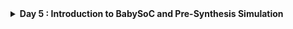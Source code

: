 <details>
  <Summary><strong> Day 5 : Introduction to BabySoC and Pre-Synthesis Simulation</strong></summary>

## 📚 Contents
- [Introduction](#introduction)
- [What is BabySoC?](#what-is-babysoc)
- [Problem Statement](#problem-statement)
- [What is an SoC?](#what-is-an-soc)
- [What is RVMYTH?](#what-is-rvmyth)
- [What is a PLL?](#what-is-a-pll)
- [What is a DAC?](#what-is-a-dac)
- [Project Directory Structure](#project-directory-structure)
- [Setup the project directory](#setup-the-project-directory)
- [TLV to Verilog Conversion for RVMYTH](#tlv-to-verilog-conversion-for-rvmyth)
- [Simulation](#simulation)
  - [Pre-Synthesis Simulation](#pre-synthesis-simulation)
  - [Viewing Waveform in GTKWave](#viewing-waveform-in-gtkwave)
  - [Viewing DAC output in analog mode](#viewing-dac-output-in-analog-mode)

# Introduction
- VSDBabySoC is a small yet powerful RISCV-based SoC.
- The main purpose of designing such a small SoC is to test three open-source IP cores together for the first time and calibrate the analog part of it.
- VSDBabySoC contains one RVMYTH microprocessor, an 8x-PLL to generate a stable clock, and a 10-bit DAC to communicate with other analog devices.

## What is BabySoC?
- BabySoC is a lightweight, educational SoC that brings together three critical IPs in a unified design:
  - RVMYTH: A basic yet functional RISC-V CPU.
  - PLL: A Phase-Locked Loop that multiplies the clock frequency by 8× for internal system use.
  - DAC: A Digital-to-Analog Converter that enables communication with analog systems and external hardware.
- The system is designed to validate these IPs when integrated and provide a platform for observing digital-to-analog behavior in a controlled environment.

  ![Alt Text](images/BabySoC_block.png)

### Problem Statement
This project delves into designing a compact, open-source System on Chip (SoC) based on RVMYTH, a RISC-V-based processor core. The SoC integrates a Phase-Locked Loop (PLL) for precise clock generation and control, alongside a 10-bit Digital-to-Analog Converter (DAC) for interfacing with external analog systems. By converting digital signals into analog, this DAC allows BabySoC to communicate with devices that accept analog inputs, such as televisions and mobile phones, enabling output in the form of audio or video. Ultimately, this Sky130-technology-based SoC aims to provide a highly documented, educational platform for learning and experimentation in digital-analog interfacing.

### What is an SoC?
A System on Chip (SoC) is a complete system embedded onto a single silicon chip. It usually contains several integrated IP cores, such as CPUs, memory blocks, peripherals, and communication interfaces and can include both digital and analog subsystems depending on the application.

### What is RVMYTH?
RVMYTH is a simplified RISC-V-based processor core originally developed for educational workshops. It illustrates fundamental CPU architecture concepts and is small enough to be implemented easily using open-source flows. It handles instruction execution, memory operations, and basic control logic.

### What is a PLL?
A Phase-Locked Loop (PLL) is a feedback-driven circuit that locks the output frequency in sync with a reference clock. In this SoC, it is used to multiply the input clock frequency to generate a high-speed internal clock, essential for running the digital logic efficiently and with low jitter.

### What is a DAC?
A Digital-to-Analog Converter (DAC) transforms digital values into analog voltages or currents. The 10-bit DAC in this SoC enables the system to interact with real-world analog devices, converting CPU-driven digital outputs into continuous signals for use in multimedia, sensing, or other analog domains.

## Project Directory Structure
- src/include/ Contains header files (*.vh) with necessary macros or parameter definitions.
- src/module/ Contains Verilog files for each module in the SoC design.
- output/ Directory where compiled outputs and simulation files will be generated.

### Setup the project directory
Clone or set up the directory structure as follows:
```txt
VSDBabySoC/
├── src/
│   ├── include/
│   │   ├── sandpiper.vh
│   │   └── other header files...
│   ├── module/
│   │   ├── vsdbabysoc.v      # Top-level module integrating all components
│   │   ├── rvmyth.v          # RISC-V core module
│   │   ├── avsdpll.v         # PLL module
│   │   ├── avsddac.v         # DAC module
│   │   └── testbench.v       # Testbench for simulation
└── output/
└── compiled_tlv/         # Holds compiled intermediate files if needed
```

clone the VSDBabySoC repository using the following command:
```bash
cd ~/VLSI
git clone https://github.com/manili/VSDBabySoC.git
```
![Alt Text](images/clone_vsdbabysoc_repo.png)

### TLV to Verilog Conversion for RVMYTH
- Initially, the RVMYTH core is written in TL-Verilog.
- To convert `rvmyth.tlv` file inside `src/module/` into a `.v` file for simulation, follow the steps below:

```bash
# Step 1: Install python3-venv (if not already installed)
sudo apt update
sudo apt install python3-venv python3-pip

# Step 2: Create and activate a virtual environment
cd VSDBabySoC
python3 -m venv sd_env
source sd_env/bin/activate

# Step 3: Install SandPiper-SaaS inside the virtual environment
pip install pyyaml click sandpiper-saas

# Step 4: Convert rvmyth.tlv to Verilog
sandpiper-saas -i ./src/module/*.tlv -o rvmyth.v --bestsv --noline -p verilog --outdir ./src/module/
```

- After running the above command, rvmyth.v will be generated in the src/module/ directory.

You can confirm this by listing the files:
 ![Alt Text](images/sandpiper_rvmyth_v_generation.png)

#### Note 
To use this environment in future sessions, always activate it first:
```bash
dudigani@sdudigani-VirtualBox:~$ source sd_env/bin/activate
```

To exit:
```bash
dudigani@sdudigani-VirtualBox:~$ deactivate
```

## Simulation

### <ins>Pre-Synthesis Simulation</ins>

Commands to perform a pre-synthesis simulation:

```bash
cd ~/VLSI/VSDBabySoC/
mkdir -p output/pre_synth_sim
iverilog -o output/pre_synth_sim/pre_synth_sim.out -DPRE_SYNTH_SIM \
  -I src/include -I src/module \
  src/module/testbench.v
```

Then run:
```bash
cd output/pre_synth_sim
./pre_synth_sim.out
```

Explanation:

- DPRE_SYNTH_SIM: Defines the PRE_SYNTH_SIM macro for conditional compilation in the testbench.
- The resulting pre_synth_sim.vcd file can be viewed in GTKWave.

 ![Alt Text](images/run_pre_synth_simulation.png)

#### Viewing Waveform in GTKWave
- After running the simulation, open the VCD file in GTKWave: 

```bash
cd ~/VLSI/VSDBabySoC/
gtkwave output/pre_synth_sim/pre_synth_sim.vcd
```

- Drag and drop the CLK, reset, OUT (DAC), and RV TO DAC [9:0] signals to their respective locations in the simulation tool

 ![Alt Text](images/1.png)

In this picture we can see the following signals:
  * **CLK:** This is the `input CLK` signal of the `RVMYTH` core. This signal comes from the PLL, originally.
  * **reset:** This is the `input reset` signal of the `RVMYTH` core. This signal comes from an external source, originally.
  * **OUT:** This is the `output OUT` signal of the `VSDBabySoC` module. This signal comes from the DAC (due to simulation restrictions it behaves like a digital signal which is incorrect), originally.
  * **RV_TO_DAC[9:0]:** This is the 10-bit `output [9:0] OUT` port of the `RVMYTH` core. This port comes from the RVMYTH register #17, originally.
  * **OUT:** This is a `real` datatype wire which can simulate analog values. It is the `output wire real OUT` signal of the `DAC` module. This signal comes from the DAC, originally.

#### Viewing DAC output in analog mode

![Alt Text](images/2_1.png)

![Alt Text](images/2.png)

</details>



